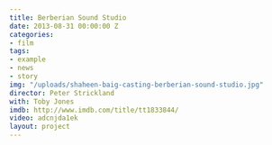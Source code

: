 ```yaml
---
title: Berberian Sound Studio
date: 2013-08-31 00:00:00 Z
categories:
- film
tags:
- example
- news
- story
img: "/uploads/shaheen-baig-casting-berberian-sound-studio.jpg"
director: Peter Strickland
with: Toby Jones
imdb: http://www.imdb.com/title/tt1833844/
video: adcnjda1ek
layout: project
---
```


